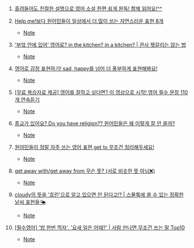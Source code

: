 1. [흘려들어도 친절한 설명으로 영어 소설 한편 쉽게 완독! 함께 읽어요!^^](https://youtu.be/EspieSqcr9I)

2. [Help me!보다 원어민들이 일상에서 더 많이 쓰는 자연스러운 표현 8개](https://youtu.be/Zdo51qn2B4Y)
    - [Note](./Note/Help_me_보다_원어민들이_일상에서_더_많이_쓰는_표현_8개.md)

3. ['부엌 안에 있어' 영어로? in the kitchen? in a kitchen? | 관사 헷갈리는 않는 법](https://youtu.be/yDHQEFTxRs8)
    - [Note](./Note/Help_me_보다_원어민들이_일상에서_더_많이_쓰는_표현_8개.md)

4. [영어로 감정 표현하기! sad, happy를 넘어 더 풍부하게 표현해봐요!](https://youtu.be/ba5VW12cg00)
    - [Note](./Note/영어로_감정_표현하기.md)

5. [[무료 복습자료 제공] 영어를 잘하고 싶다면? 이 영상으로 시작! 영어 필수 문장 110개 연속듣기](https://youtu.be/45I-0xu0-Uw)
    - [Note](./Note/영어필수문장_110개.md)

6. [종교가 있어요? Do you have religion?? 원어민들은 왜 이렇게 잘 안 쓸까?](https://youtu.be/r52F5zP4k1c)
    - [Note](./Note/종교가_있어요_Do_you_have_religion_원어민_안쓰는이유.md)

7. [원어민들이 정말 자주 쓰는 영어 표현 get to 무조건 정리해두세요!](https://youtu.be/Oh2JBzMd9Y8)
    - [Note](./Note/원어민들이_정말_자주_쓰는_표현_get_to.md)

8. [get away with/get away from 무슨 뜻? (서로 비슷한 뜻 아님❌)](https://youtu.be/zcCVUdjxaWo)
    - [Note](./Note/get_away_with_vs_get_away_from.md)

9. [cloudy의 뜻을 '흐린'으로 알고 있으면 안 된다고⁉️ | 스몰톡에 쓸 수 있는 정확한 날씨 표현들🌤️](https://youtu.be/WUOEcy8NPGk)
    - [Note](./Note/스몰톡_정확한_날씨표현.md)

10. [[필수영어] '밥 한번 먹자', '요새 일은 어때?' | 사람 만나면 무조건 쓰는 말 Top10](https://youtu.be/0DWjh3aXRIg) 
    - [Note](./Note/밥한번_먹자_요샌_일은_어때_사람_만나면_무조건_쓰는말.md)